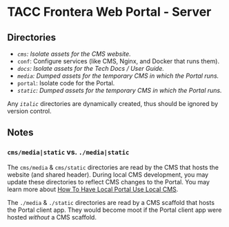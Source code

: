 # TACC Frontera Web Portal - Server

## Directories

- _`cms`: Isolate assets for the CMS website._
- `conf`: Configure services (like CMS, Nginx, and Docker that runs them).
- _`docs`: Isolate assets for the Tech Docs / User Guide._
- _`media`: Dumped assets for the temporary CMS in which the Portal runs._
- `portal`: Isolate code for the Portal.
- _`static`: Dumped assets for the temporary CMS in which the Portal runs._

Any _`italic`_ directories are dynamically created, thus should be ignored by version control.

## Notes

### `cms/media|static` vs. `./media|static`

The `cms/media` & `cms/static` directories are read by the CMS that hosts the website (and shared header). During local CMS development, you may update these directories to reflect CMS changes to the Portal. You may learn more about [How To Have Local Portal Use Local CMS](https://confluence.tacc.utexas.edu/x/OoC2C).

The `./media` & `./static` directories are read by a CMS scaffold that hosts the Portal client app. They would become moot if the Portal client app were hosted _without_ a CMS scaffold.
